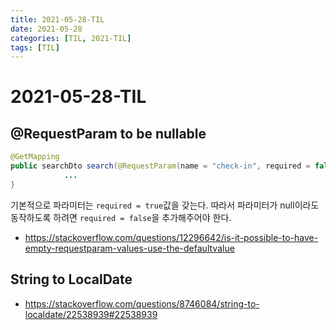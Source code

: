 ```yaml
---
title: 2021-05-28-TIL
date: 2021-05-28
categories: [TIL, 2021-TIL]
tags: [TIL]
---
```


# 2021-05-28-TIL

## @RequestParam to be nullable

```java
@GetMapping
public searchDto search(@RequestParam(name = "check-in", required = false) String checkIn) {
            ...
}
```

기본적으로 파라미터는 `required = true`값을 갖는다. 따라서 파라미터가 null이라도 동작하도록 하려면 `required = false`을 추가해주어야 한다.

- https://stackoverflow.com/questions/12296642/is-it-possible-to-have-empty-requestparam-values-use-the-defaultvalue

## String to LocalDate

- https://stackoverflow.com/questions/8746084/string-to-localdate/22538939#22538939

